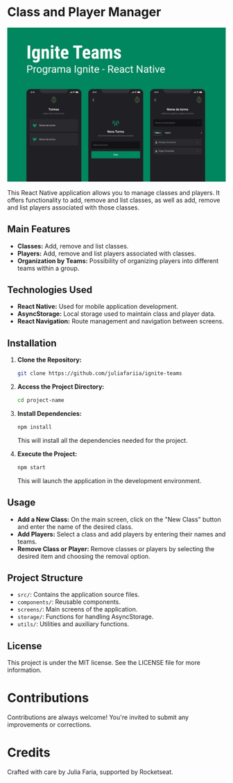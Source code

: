 # Class and Player Manager

![Ignite Teams Preview](.github/preview.png)

This React Native application allows you to manage classes and players. It offers functionality to add, remove and list classes, as well as add, remove and list players associated with those classes.

   ##
   
## Main Features
- **Classes:** Add, remove and list classes.
- **Players:** Add, remove and list players associated with classes.
- **Organization by Teams:** Possibility of organizing players into different teams within a group.

## Technologies Used
- **React Native:** Used for mobile application development.
- **AsyncStorage:** Local storage used to maintain class and player data.
- **React Navigation:** Route management and navigation between screens.

## Installation
1. **Clone the Repository:**

   ```bash
   git clone https://github.com/juliafariia/ignite-teams
   ```

2. **Access the Project Directory:**
   ```bash
   cd project-name
   ```

3. **Install Dependencies:**
   ```bash
   npm install
   ```
   This will install all the dependencies needed for the project.

4. **Execute the Project:**
   ```bash
   npm start
   ```
   This will launch the application in the development environment.

## Usage
- **Add a New Class:** On the main screen, click on the "New Class" button and enter the name of the desired class.
- **Add Players:** Select a class and add players by entering their names and teams.
- **Remove Class or Player:** Remove classes or players by selecting the desired item and choosing the removal option.

## Project Structure
- `src/`: Contains the application source files.
- `components/`: Reusable components.
- `screens/`: Main screens of the application.
- `storage/`: Functions for handling AsyncStorage.
- `utils/`: Utilities and auxiliary functions.

## License
This project is under the MIT license. See the LICENSE file for more information.

# Contributions
Contributions are always welcome! You're invited to submit any improvements or corrections.

# Credits
Crafted with care by Julia Faria, supported by Rocketseat.
